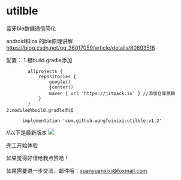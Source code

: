 # utilble
蓝牙ble数据通信简化

android和ios 的ble原理讲解
https://blog.csdn.net/qq_36017059/article/details/80893516



配置： 1.根build.gradle添加

            allprojects {
                repositories {
                    google()
                    jcenter()
                    maven { url 'https://jitpack.io' } //添加仓库依赖
                }
            }
    2.module的build.gradle添加

          implementation 'com.github.wangfeixixi:utilble:v1.2'

//以下是最新版本
[![](https://jitpack.io/v/wangfeixixi/utilble.svg)](https://jitpack.io/#wangfeixixi/utilble)

完工开始体验

如果觉得好请给我点赞哈！

如果需要进一步交流，邮件哦：xuanyuanxixi@foxmail.com

